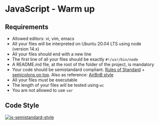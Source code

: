 # JavaScript - Warm up

## Requirements

- Allowed editors: vi, vim, emacs
- All your files will be interpreted on Ubuntu 20.04 LTS using node (version 14.x)
- All your files should end with a new line
- The first line of all your files should be exactly `#!/usr/bin/node`
- A README.md file, at the root of the folder of the project, is mandatory
- Your code should be semistandard compliant. [Rules of Standard]([url](https://standardjs.com/rules.html)) + [semicolons on top]([url](https://github.com/standard/semistandard)). Also as reference: [AirBnB style]([url](https://github.com/airbnb/javascript))
- All your files must be executable
- The length of your files will be tested using `wc`
- You are not allowed to use `var`

## Code Style
[![js-semistandard-style](https://raw.githubusercontent.com/standard/semistandard/master/badge.svg)](https://github.com/standard/semistandard)
